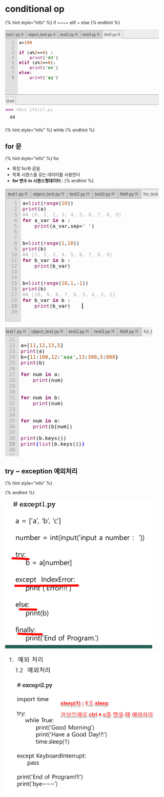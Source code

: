 # conditional op

{% hint style="info" %}
if  ~~~~ elif  ~  else
{% endhint %}

![](../../.gitbook/assets/image%20%289%29.png)

{% hint style="info" %}
while 
{% endhint %}

## for 문

{% hint style="info" %}
for 

* 확장 for와 같음
* 목록 시퀀스를 갖는 데이터를 사용한다
* **for  변수  in 시퀀스형데이터 :**
{% endhint %}

![](../../.gitbook/assets/image%20%288%29.png)

![](../../.gitbook/assets/image%20%2812%29.png)

## try ~ exception  예외처리 

{% hint style="info" %}

{% endhint %}

![](../../.gitbook/assets/image%20%284%29.png)

![](../../.gitbook/assets/image.png)



